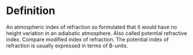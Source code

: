 # Definition

An atmospheric index of refraction so formulated that it would have no
height variation in an adiabatic atmosphere. Also called potential
refractive index. Compare modified index of refraction. The potential
index of refraction is usually expressed in terms of B-units.
